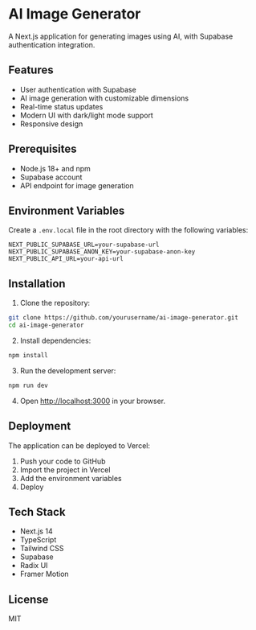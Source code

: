 # AI Image Generator

A Next.js application for generating images using AI, with Supabase authentication integration.

## Features

- User authentication with Supabase
- AI image generation with customizable dimensions
- Real-time status updates
- Modern UI with dark/light mode support
- Responsive design

## Prerequisites

- Node.js 18+ and npm
- Supabase account
- API endpoint for image generation

## Environment Variables

Create a `.env.local` file in the root directory with the following variables:

```env
NEXT_PUBLIC_SUPABASE_URL=your-supabase-url
NEXT_PUBLIC_SUPABASE_ANON_KEY=your-supabase-anon-key
NEXT_PUBLIC_API_URL=your-api-url
```

## Installation

1. Clone the repository:
```bash
git clone https://github.com/yourusername/ai-image-generator.git
cd ai-image-generator
```

2. Install dependencies:
```bash
npm install
```

3. Run the development server:
```bash
npm run dev
```

4. Open [http://localhost:3000](http://localhost:3000) in your browser.

## Deployment

The application can be deployed to Vercel:

1. Push your code to GitHub
2. Import the project in Vercel
3. Add the environment variables
4. Deploy

## Tech Stack

- Next.js 14
- TypeScript
- Tailwind CSS
- Supabase
- Radix UI
- Framer Motion

## License

MIT 